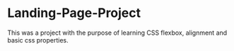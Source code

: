 # Landing-Page-Project

This was a project with the purpose of learning CSS flexbox, alignment and basic css properties.